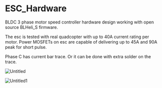 # ESC_Hardware
BLDC 3 phase motor speed controller hardware design working with open source BLHeli_S firmware.

The esc is tested with real quadcopter with up to 40A current rating per motor. Power MOSFETs on esc are capable of delivering up to 45A and 90A peak for short pulse.


Phase C has current bar trace. Or it can be done with extra solder on the trace.



![Untitled](https://user-images.githubusercontent.com/61315249/75095049-0bd82900-55a2-11ea-8576-2c77792d040f.png)


![Untitled1](https://user-images.githubusercontent.com/61315249/75095053-14306400-55a2-11ea-96e8-e2952c052cd1.png)
